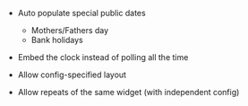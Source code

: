 - Auto populate special public dates
    - Mothers/Fathers day
    - Bank holidays
- Embed the clock instead of polling all the time

- Allow config-specified layout

- Allow repeats of the same widget (with independent config)
